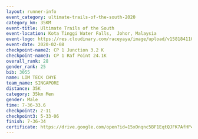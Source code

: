 ```yaml
--- 
layout: runner-info 
event_category: ultimate-trails-of-the-south-2020 
category_km: 35KM 
event-title: Ultimate Trails of the South 
event-location: Kota Tinggi Water Falls,  Johor, Malaysia 
event-logo: https://res.cloudinary.com/raceyaya/image/upload/v1581841103/logo/2020/ultimate-trails-2020_i93dfj.jpg 
event-date: 2020-02-08 
checkpoint-name2: CP 1 Junction 3.2 K 
checkpoint-name3: CP 1 Raf Point 24.1K 
overall_rank: 28
gender_rank: 25
bib: 3055
name: LIM TECK CHYE
team_name: SINGAPORE
distance: 35K
category: 35km Men
gender: Male
time: 7-36-33.6
checkpoint2: 2-11
checkpoint3: 5-33-06
finish: 7-36-34
certificate: https://drive.google.com/open?id=15xOnqnc5BF1EqtQJFK7AfHP4k7w-8Va2
--- 
```

